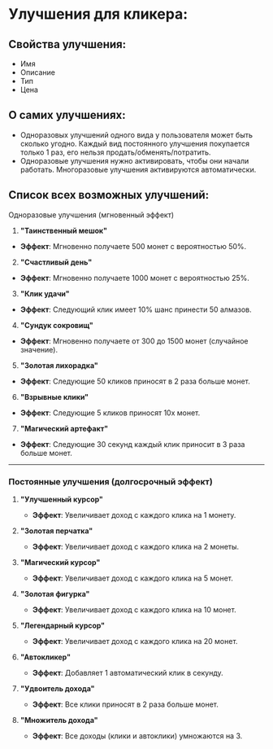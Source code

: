 # Улучшения для кликера:

## Свойства улучшения:

- Имя
- Описание
- Тип
- Цена

## О самих улучшениях:

- Одноразовых улучшений одного вида у пользователя может быть сколько угодно. Каждый вид постоянного улучшения покупается только 1 раз, его нельзя продать/обменять/потратить.
- Одноразовые улучшения нужно активировать, чтобы они начали работать. Многоразовые улучшения активируются автоматически.

## Список всех возможных улучшений:

Одноразовые улучшения (мгновенный эффект)

1. **"Таинственный мешок"**

- **Эффект**: Мгновенно получаете 500 монет с вероятностью 50%.

2. **"Счастливый день"**

- **Эффект**: Мгновенно получаете 1000 монет с вероятностью 25%.

3. **"Клик удачи"**

- **Эффект**: Следующий клик имеет 10% шанс принести 50 алмазов.

4. **"Сундук сокровищ"**

- **Эффект**: Мгновенно получаете от 300 до 1500 монет (случайное значение).

5. **"Золотая лихорадка"**

- **Эффект**: Следующие 50 кликов приносят в 2 раза больше монет.

6. **"Взрывные клики"**

- **Эффект**: Следующие 5 кликов приносят 10x монет.

7. **"Магический артефакт"**

- **Эффект**: Следующие 30 секунд каждый клик приносит в 3 раза больше монет.

---

### **Постоянные улучшения** (долгосрочный эффект)

1. **"Улучшенный курсор"**

   - **Эффект**: Увеличивает доход с каждого клика на 1 монету.

2. **"Золотая перчатка"**

   - **Эффект**: Увеличивает доход с каждого клика на 2 монеты.

3. **"Магический курсор"**

   - **Эффект**: Увеличивает доход с каждого клика на 5 монет.

4. **"Золотая фигурка"**

   - **Эффект**: Увеличивает доход с каждого клика на 10 монет.

5. **"Легендарный курсор"**

   - **Эффект**: Увеличивает доход с каждого клика на 20 монет.

6. **"Автокликер"**

   - **Эффект**: Добавляет 1 автоматический клик в секунду.

7. **"Удвоитель дохода"**

   - **Эффект**: Все клики приносят в 2 раза больше монет.

8. **"Множитель дохода"**
   - **Эффект**: Все доходы (клики и автоклики) умножаются на 3.

